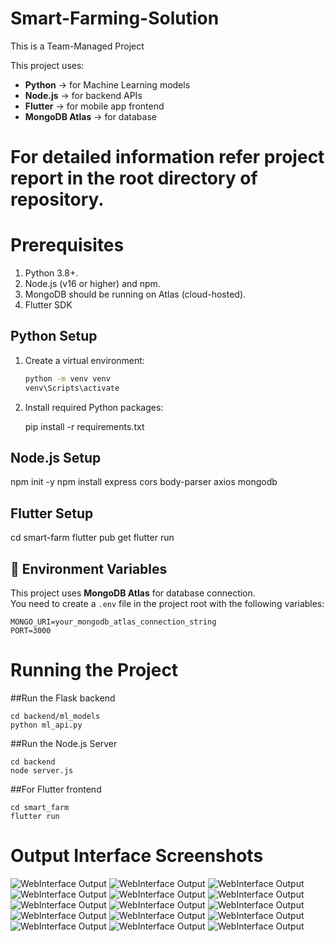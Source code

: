 # Smart-Farming-Solution

This is a Team-Managed Project 

This project uses:
- **Python** → for Machine Learning models  
- **Node.js** → for backend APIs  
- **Flutter** → for mobile app frontend  
- **MongoDB Atlas** → for database

# For detailed information refer project report in the root directory of repository.

# Prerequisites
1) Python 3.8+.
2) Node.js (v16 or higher) and npm.
3) MongoDB should be running on Atlas (cloud-hosted).
4) Flutter SDK



##  Python Setup

1. Create a virtual environment:
   ```bash
   python -m venv venv
   venv\Scripts\activate
   ```
2. Install required Python packages:

   pip install -r requirements.txt

## Node.js Setup

npm init -y
npm install express cors body-parser axios mongodb

## Flutter Setup

cd smart-farm
flutter pub get
flutter run



## 🔧 Environment Variables

This project uses **MongoDB Atlas** for database connection.  
You need to create a `.env` file in the project root with the following variables:

```env
MONGO_URI=your_mongodb_atlas_connection_string
PORT=3000
```
# Running the Project

##Run the Flask backend
   
    cd backend/ml_models   
    python ml_api.py
   
##Run the Node.js Server
   
    cd backend   
    node server.js
   
##For Flutter frontend
   
    cd smart_farm   
    flutter run

# Output Interface Screenshots

![WebInterface Output](screenshots/Picture1.png)
![WebInterface Output](screenshots/Picture2.png)
![WebInterface Output](screenshots/Picture3.png)
![WebInterface Output](screenshots/Picture4.png)
![WebInterface Output](screenshots/Picture5.png)
![WebInterface Output](screenshots/Picture6.png)
![WebInterface Output](screenshots/Picture7.png)
![WebInterface Output](screenshots/Picture8.png)
![WebInterface Output](screenshots/Picture9.png)
![WebInterface Output](screenshots/Picture10.png)
![WebInterface Output](screenshots/Picture11.png)
![WebInterface Output](screenshots/Picture12.png)
![WebInterface Output](screenshots/Picture13.png)
![WebInterface Output](screenshots/Picture14.png)
![WebInterface Output](screenshots/Picture15.png)
